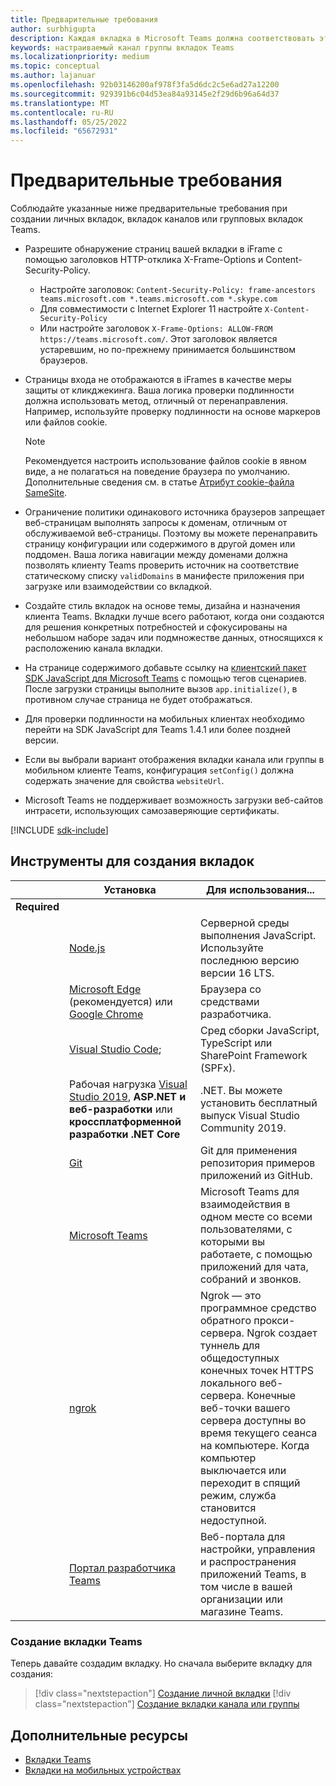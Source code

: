 ```yaml
---
title: Предварительные требования
author: surbhigupta
description: Каждая вкладка в Microsoft Teams должна соответствовать этим требованиям.
keywords: настраиваемый канал группы вкладок Teams
ms.localizationpriority: medium
ms.topic: conceptual
ms.author: lajanuar
ms.openlocfilehash: 92b03146200af978f3fa5d6dc2c5e6ad27a12200
ms.sourcegitcommit: 929391b6c04d53ea84a93145e2f29d6b96a64d37
ms.translationtype: MT
ms.contentlocale: ru-RU
ms.lasthandoff: 05/25/2022
ms.locfileid: "65672931"
---
```

# <a name="prerequisites"></a>Предварительные требования

Соблюдайте указанные ниже предварительные требования при создании личных вкладок, вкладок каналов или групповых вкладок Teams.

* Разрешите обнаружение страниц вашей вкладки в iFrame с помощью заголовков HTTP-отклика X-Frame-Options и Content-Security-Policy.
  * Настройте заголовок: `Content-Security-Policy: frame-ancestors teams.microsoft.com *.teams.microsoft.com *.skype.com`
  * Для совместимости с Internet Explorer 11 настройте `X-Content-Security-Policy`
  * Или настройте заголовок `X-Frame-Options: ALLOW-FROM https://teams.microsoft.com/`. Этот заголовок является устаревшим, но по-прежнему принимается большинством браузеров.

* Страницы входа не отображаются в iFrames в качестве меры защиты от кликджекинга. Ваша логика проверки подлинности должна использовать метод, отличный от перенаправления. Например, используйте проверку подлинности на основе маркеров или файлов cookie.

    > [!NOTE]
    > Рекомендуется настроить использование файлов cookie в явном виде, а не полагаться на поведение браузера по умолчанию. Дополнительные сведения см. в статье [Атрибут cookie-файла SameSite](../../resources/samesite-cookie-update.md).

* Ограничение политики одинакового источника браузеров запрещает веб-страницам выполнять запросы к доменам, отличным от обслуживаемой веб-страницы. Поэтому вы можете перенаправить страницу конфигурации или содержимого в другой домен или поддомен. Ваша логика навигации между доменами должна позволять клиенту Teams проверить источник на соответствие статическому списку `validDomains` в манифесте приложения при загрузке или взаимодействии со вкладкой.

* Создайте стиль вкладок на основе темы, дизайна и назначения клиента Teams. Вкладки лучше всего работают, когда они создаются для решения конкретных потребностей и сфокусированы на небольшом наборе задач или подмножестве данных, относящихся к расположению канала вкладки.

* На странице содержимого добавьте ссылку на [клиентский пакет SDK JavaScript для Microsoft Teams](/javascript/api/overview/msteams-client) с помощью тегов сценариев. После загрузки страницы выполните вызов `app.initialize()`, в противном случае страница не будет отображаться.

* Для проверки подлинности на мобильных клиентах необходимо перейти на SDK JavaScript для Teams 1.4.1 или более поздней версии.

* Если вы выбрали вариант отображения вкладки канала или группы в мобильном клиенте Teams, конфигурация `setConfig()` должна содержать значение для свойства `websiteUrl`.

* Microsoft Teams не поддерживает возможность загрузки веб-сайтов интрасети, использующих самозаверяющие сертификаты.

[!INCLUDE [sdk-include](~/includes/sdk-include.md)]

## <a name="tools-to-build-tabs"></a>Инструменты для создания вкладок

| &nbsp; | Установка | Для использования... |
| --- | --- | --- |
| **Required** | &nbsp; | &nbsp; |
| &nbsp; | [Node.js](https://nodejs.org/en/download/) | Серверной среды выполнения JavaScript. Используйте последнюю версию версии 16 LTS.|
| &nbsp; | [Microsoft Edge](https://www.microsoft.com/edge) (рекомендуется) или [Google Chrome](https://www.google.com/chrome/) | Браузера со средствами разработчика. |
| &nbsp; | [Visual Studio Code](https://code.visualstudio.com/download); | Сред сборки JavaScript, TypeScript или SharePoint Framework (SPFx). |
| &nbsp; | Рабочая нагрузка [Visual Studio 2019](https://visualstudio.com/download), **ASP.NET и веб-разработки** или **кроссплатформенной разработки .NET Core** | .NET. Вы можете установить бесплатный выпуск Visual Studio Community 2019. |
| &nbsp; | [Git](https://git-scm.com/downloads) | Git для применения репозитория примеров приложений из GitHub. |
| &nbsp; | [Microsoft Teams](https://www.microsoft.com/en-us/microsoft-teams/download-app) | Microsoft Teams для взаимодействия в одном месте со всеми пользователями, с которыми вы работаете, с помощью приложений для чата, собраний и звонков. |
| &nbsp; | [ngrok](https://ngrok.com/download) | Ngrok — это программное средство обратного прокси-сервера. Ngrok создает туннель для общедоступных конечных точек HTTPS локального веб-сервера. Конечные веб-точки вашего сервера доступны во время текущего сеанса на компьютере. Когда компьютер выключается или переходит в спящий режим, служба становится недоступной. |
| &nbsp; | [Портал разработчика Teams](https://dev.teams.microsoft.com/) | Веб-портала для настройки, управления и распространения приложений Teams, в том числе в вашей организации или магазине Teams. |

### <a name="build-your-teams-tab"></a>Создание вкладки Teams

Теперь давайте создадим вкладку. Но сначала выберите вкладку для создания:

> [!div class="nextstepaction"]
> [Создание личной вкладки](~/tabs/how-to/create-personal-tab.md)
> [!div class="nextstepaction"]
> [Создание вкладки канала или группы](~/tabs/how-to/create-channel-group-tab.md)

## <a name="see-also"></a>Дополнительные ресурсы

* [Вкладки Teams](~/tabs/what-are-tabs.md)
* [Вкладки на мобильных устройствах](~/tabs/design/tabs-mobile.md)